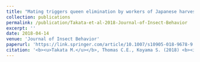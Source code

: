 ```yaml
---
title: "Mating triggers queen elimination by workers of Japanese harvester ant (*Messor aciculatus*)"
collection: publications
permalink: /publication/Takata-et-al-2018-Journal-of-Insect-Behavior
excerpt: ''
date: 2018-04-14
venue: 'Journal of Insect Behavior'
paperurl: 'https://link.springer.com/article/10.1007/s10905-018-9678-9'
citation: '<b><u>Takata M.</u></b>, Thomas C.E., Koyama S. (2018) <b><i>Journal of Insect Behavior</i></b> 31: 277-282.'
---
```


<!-- 論文の要約・解説など入れたければここ打つ -->
